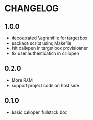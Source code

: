 # CHANGELOG

## 1.0.0

* decouplated Vagrantfile for target box
* package script using Makefile
* init caliopen in target box provisionner
* fix user authentication in caliopen

## 0.2.0

* More RAM
* support project code on host side

## 0.1.0

* basic caliopen fullstack box
